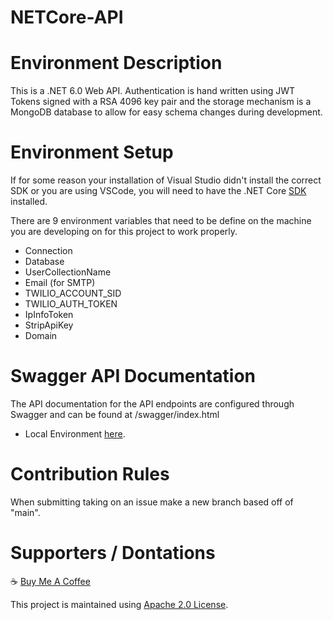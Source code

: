 # NETCore-API

# Environment Description
This is a .NET 6.0 Web API. Authentication is hand written using JWT Tokens signed with a RSA 4096 key pair and the storage mechanism is a MongoDB database to allow for easy schema changes during development.

# Environment Setup
If for some reason your installation of Visual Studio didn't install the correct SDK or you are using VSCode, you will need to have the .NET Core [SDK](https://dotnet.microsoft.com/en-us/download/dotnet/3.1) installed.

There are 9 environment variables that need to be define on the machine you are developing on for this project to work properly. 
  - Connection
  - Database
  - UserCollectionName
  - Email (for SMTP)
  - TWILIO_ACCOUNT_SID
  - TWILIO_AUTH_TOKEN
  - IpInfoToken
  - StripApiKey
  - Domain

# Swagger API Documentation
The API documentation for the API endpoints are configured through Swagger and can be found at /swagger/index.html
  - Local Environment [here](https://localhost:44380/swagger/index.html).
  
# Contribution Rules
When submitting taking on an issue make a new branch based off of "main".


# Supporters / Dontations
:coffee: [Buy Me A Coffee](https://www.buymeacoffee.com/mikemulchrs)

This project is maintained using [Apache 2.0 License](https://github.com/Encryption-API-Services/NETCore-API/blob/main/LICENSE).
